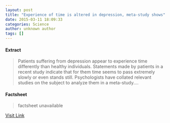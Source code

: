 ```yaml
---
layout: post
title: "Experience of time is altered in depression, meta-study shows"
date: 2015-03-11 18:09:33
categories: Science
author: unknown author
tags: []
---
```



#### Extract
>Patients suffering from depression appear to experience time differently than healthy individuals. Statements made by patients in a recent study indicate that for them time seems to pass extremely slowly or even stands still. Psychologists have collated relevant studies on the subject to analyze them in a meta-study....

#### Factsheet
>factsheet unavailable

[Visit Link](http://feeds.sciencedaily.com/~r/sciencedaily/~3/1R8PjJFa_Jk/150311140933.htm)


